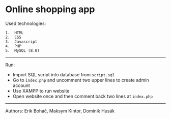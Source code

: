 # Online shopping app

Used technologies:
```
1.  HTML
2.  CSS
3.  Javascript
4.  PHP
5.  MySQL (8.0)
```

---
Run:
- Import SQL script into database from `script.sql`
- Go to `index.php` and uncomment two upper lines to create admin account 
- Use XAMPP to run website
- Open website once and then comment back two lines at `index.php`

---
Authors: Erik Boháč, Maksym Kintor, Dominik Husák
